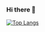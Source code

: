 ### Hi there 👋

<!--
**smrpn/smrpn** is a ✨ _special_ ✨ repository because its `README.md` (this file) appears on your GitHub profile.

Here are some ideas to get you started:

- 🔭 I’m currently working on ...
- 🌱 I’m currently learning ...
- 👯 I’m looking to collaborate on ...
- 🤔 I’m looking for help with ...
- 💬 Ask me about ...
- 📫 How to reach me: ...
- 😄 Pronouns: ...
- ⚡ Fun fact: ...
-->

[![Top Langs](https://github-readme-stats-smrpn.vercel.app/api/top-langs/?username=smrpn&layout=compact&hide=lua,Makefile)](https://github.com/smrpn/smrpn)  
